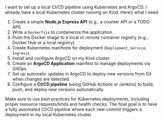 I want to set up a local CI/CD pipeline using Kubernetes and ArgoCD. I already have a local Kubernetes cluster running on Kind. Here’s what I need:

1. Create a simple **Node.js Express API** (e.g., a counter API or a TODO API).
2. Write a `Dockerfile` to containerize the application.
3. Push the Docker image to a local or remote container registry (e.g., Docker Hub or a local registry).
4. Create Kubernetes manifests for deployment (`Deployment`, `Service`, `Ingress`).
5. Install and configure ArgoCD on my Kind cluster.
6. Create an **ArgoCD Application** manifest to manage deployments via GitOps.
7. Set up automatic updates in ArgoCD to deploy new versions from Git when changes are detected.
8. Configure a **CI/CD pipeline** (using GitHub Actions or Jenkins) to build, push, and deploy new versions automatically.

Make sure to use best practices for Kubernetes deployments, including proper resource requests/limits and health checks. The final goal is to have a fully automated CI/CD pipeline where each new commit triggers a deployment in my local Kubernetes cluster.
